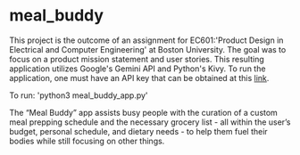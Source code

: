 # meal_buddy
This project is the outcome of an assignment for EC601:'Product Design in Electrical and Computer Engineering' at Boston University. The goal was to focus on a product mission statement and user stories. This resulting application utilizes Google's Gemini API and Python's Kivy. To run the application, one must have an API key that can be obtained at this [link](https://ai.google.dev/gemini-api/docs/api-key).

To run: 'python3 meal_buddy_app.py'

The “Meal Buddy” app assists busy people with the curation of a custom meal prepping schedule and the necessary grocery list - all within the user’s budget, personal schedule, and dietary needs - to help them fuel their bodies while still focusing on other things. 
